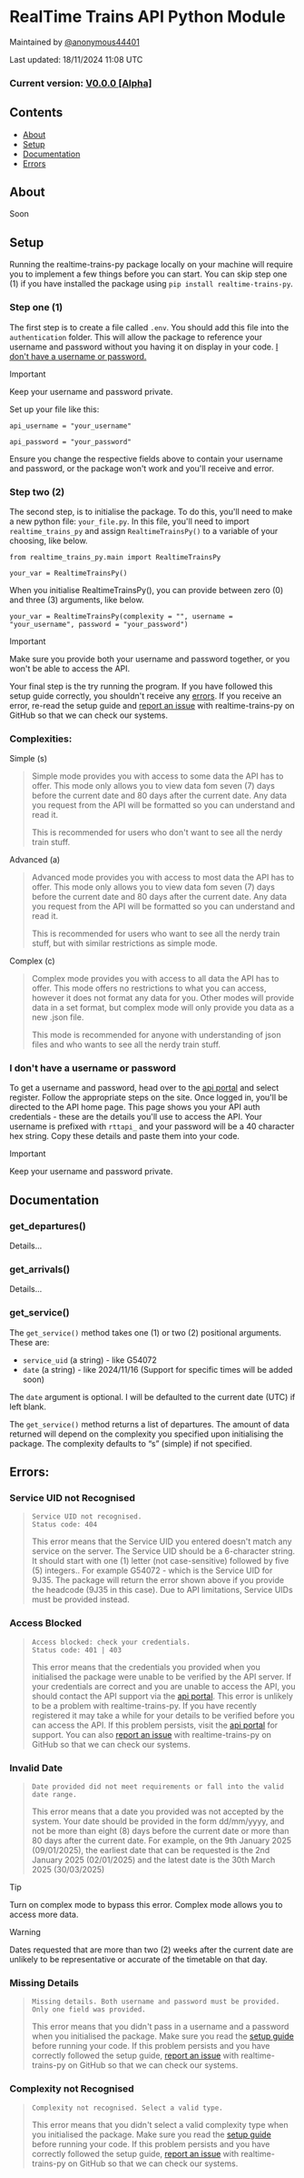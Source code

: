 # RealTime Trains API Python Module

Maintained by [@anonymous44401](https://github.com/anonymous44401)

Last updated: 18/11/2024 11:08 UTC

### Current version: [V0.0.0 [Alpha]](https://github.com/anonymous44401/realtime-trains-py/releases/tag/v0.0.0-alpha)

## Contents

- [About](https://github.com/anonymous44401/realtime-trains-py/#about)
- [Setup](https://github.com/anonymous44401/realtime-trains-py/#setup)
- [Documentation](https://github.com/anonymous44401/realtime-trains-py/#documentation)
- [Errors](https://github.com/anonymous44401/realtime-trains-py/#errors)

## About

Soon

## Setup

Running the realtime-trains-py package locally on your machine will require you to implement a few things before you can start. You can skip step one (1) if you have installed the package using `pip install realtime-trains-py`.

### Step one (1)

The first step is to create a file called `.env`. You should add this file into the `authentication` folder. This will allow the package to reference your username and password without you having it on display in your code. [I don't have a username or password.](https://github.com/anonymous44401/realtime-trains-py/#i-dont-have-a-username-or-password)

> [!IMPORTANT]
> Keep your username and password private.

Set up your file like this:

```
api_username = "your_username"

api_password = "your_password"
```

Ensure you change the respective fields above to contain your username and password, or the package won't work and you'll receive and error.

### Step two (2)

The second step, is to initialise the package. To do this, you'll need to make a new python file: `your_file.py`. In this file, you'll need to import `realtime_trains_py` and assign `RealtimeTrainsPy()` to a variable of your choosing, like below.

```
from realtime_trains_py.main import RealtimeTrainsPy

your_var = RealtimeTrainsPy()
```

When you initialise RealtimeTrainsPy(), you can provide between zero (0) and three (3) arguments, like below.

```
your_var = RealtimeTrainsPy(complexity = "", username = "your_username", password = "your_password")
```

> [!IMPORTANT]
> Make sure you provide both your username and password together, or you won't be able to access the API.

Your final step is the try running the program. If you have followed this setup guide correctly, you shouldn't receive any [errors](https://github.com/anonymous44401/realtime-trains-py/#errors). If you receive an error, re-read the setup guide and [report an issue](https://github.com/anonymous44401/realtime-trains-py/issues) with realtime-trains-py on GitHub so that we can check our systems.

### Complexities:

Simple (s)

> Simple mode provides you with access to some data the API has to offer. This mode only allows you to view data fom seven (7) days before the current date and 80 days after the current date. Any data you request from the API will be formatted so you can understand and read it.
>
> This is recommended for users who don't want to see all the nerdy train stuff.

Advanced (a)

> Advanced mode provides you with access to most data the API has to offer. This mode only allows you to view data fom seven (7) days before the current date and 80 days after the current date. Any data you request from the API will be formatted so you can understand and read it.
>
> This is recommended for users who want to see all the nerdy train stuff, but with similar restrictions as simple mode.

Complex (c)

> Complex mode provides you with access to all data the API has to offer. This mode offers no restrictions to what you can access, however it does not format any data for you. Other modes will provide data in a set format, but complex mode will only provide you data as a new .json file.
>
> This mode is recommended for anyone with understanding of json files and who wants to see all the nerdy train stuff.

### I don't have a username or password

To get a username and password, head over to the [api portal](https://api.rtt.io/) and select register. Follow the appropriate steps on the site.
Once logged in, you'll be directed to the API home page. This page shows you your API auth credentials - these are the details you'll use to access the API.
Your username is prefixed with `rttapi_` and your password will be a 40 character hex string. Copy these details and paste them into your code.

> [!IMPORTANT]
> Keep your username and password private.

## Documentation

### get_departures()

Details...

### get_arrivals()

Details...

### get_service()

The `get_service()` method takes one (1) or two (2) positional arguments. These are:

- `service_uid` (a string) - like G54072
- `date` (a string) - like 2024/11/16 (Support for specific times will be added soon)

The `date` argument is optional. I will be defaulted to the current date (UTC) if left blank.

The `get_service()` method returns a list of departures. The amount of data returned will depend on the complexity you specified upon initialising the package. The complexity defaults to “s” (simple) if not specified.

## Errors:

### Service UID not Recognised

> ```
> Service UID not recognised.
> Status code: 404
> ```
>
> This error means that the Service UID you entered doesn't match any service on the server. The Service UID should be a 6-character string. It should start with one (1) letter (not case-sensitive) followed by five (5) integers.. For example G54072 - which is the Service UID for 9J35. The package will return the error shown above if you provide the headcode (9J35 in this case). Due to API limitations, Service UIDs must be provided instead.

### Access Blocked

> ```
> Access blocked: check your credentials.
> Status code: 401 | 403
> ```
>
> This error means that the credentials you provided when you initialised the package were unable to be verified by the API server. If your credentials are correct and you are unable to access the API, you should contact the API support via the [api portal](https://api.rtt.io/). This error is unlikely to be a problem with realtime-trains-py.
> If you have recently registered it may take a while for your details to be verified before you can access the API.
> If this problem persists, visit the [api portal](https://api.rtt.io/) for support. You can also [report an issue](https://github.com/anonymous44401/realtime-trains-py/issues) with realtime-trains-py on GitHub so that we can check our systems.

### Invalid Date

> ```
> Date provided did not meet requirements or fall into the valid date range.
> ```
>
> This error means that a date you provided was not accepted by the system. Your date should be provided in the form dd/mm/yyyy, and not be more than eight (8) days before the current date or more than 80 days after the current date.
> For example, on the 9th January 2025 (09/01/2025), the earliest date that can be requested is the 2nd January 2025 (02/01/2025) and the latest date is the 30th March 2025 (30/03/2025)

> [!TIP]
> Turn on complex mode to bypass this error. Complex mode allows you to access more data.

> [!WARNING]
> Dates requested that are more than two (2) weeks after the current date are unlikely to be representative or accurate of the timetable on that day.

### Missing Details

> ```
> Missing details. Both username and password must be provided. Only one field was provided.
> ```
>
> This error means that you didn't pass in a username and a password when you initialised the package. Make sure you read the [setup guide](https://github.com/anonymous44401/realtime-trains-py/#setup) before running your code.
> If this problem persists and you have correctly followed the setup guide, [report an issue](https://github.com/anonymous44401/realtime-trains-py/issues) with realtime-trains-py on GitHub so that we can check our systems.

### Complexity not Recognised

> ```
> Complexity not recognised. Select a valid type.
> ```
>
> This error means that you didn't select a valid complexity type when you initialised the package. Make sure you read the [setup guide](https://github.com/anonymous44401/realtime-trains-py/#setup) before running your code.
> If this problem persists and you have correctly followed the setup guide, [report an issue](https://github.com/anonymous44401/realtime-trains-py/issues) with realtime-trains-py on GitHub so that we can check our systems.
